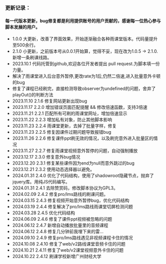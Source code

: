 ### 更新记录：
#### 每一代版本更新，bug修复都是利用提供账号的用户贡献的，感谢每一位热心参与脚本发展的用户。
+ 1.0.0 大更新，改善了界面效果，开始逐渐融合各种雨课堂版本。代码量提升至500余行。
+ 2.1.0 小更新，之前版本号从0.0.1开始算，觉得不妥，现在改为1.0.5 -> 2.1.0.新增一条刷课线路。
+ 2023.10.1 代码托管到github,欢迎各位开发者提出 pull request.为脚本填一份力量。
+ 解决了雨课堂进入后台意外暂停,更改rate为1后,仍然二倍速,进入批量意外卡顿的bug
+ 修复了课程已经刷完，直接检测导致observer为undefined的问题，舍弃了playOut()的判断方法
+ 2023.11.10 2.1.6 修复网站更新出现bug
+ 2023.11.17 2.2.0 增加错误页面匹配提醒 && 修改倍速函数，支持3倍速
+ 2023.11.21 2.2.1 匹配所有可刷的雨课堂网址，增加倍速显示
+ 2023.11.22 2.2.3 增加私有对象，防止其他脚本影响
+ 2023.11.23 2.2.4 雨课堂更新，去掉了批量字样，修复
+ 2023.11.23 2.2.5 修复因课件过期问题导致报错bug
+ 2023.11.26 2.2.6 修复课件ppt刷无效的情况，以及刷完意外进入批量区的情况
+ 2023.11.27 2.2.7 修复雨课堂视频意外暂停的问题，自动强制播放
+ 2023.12.17 2.3.0 修复意外bug情况
+ 2023.12.20 2.3.1 修复某些课件因为end为null而意外跳过的bug
+ 2023.12.21 2.3.2 使用动态选择器以避免。
+ 2024.01.31 2.4.0 优化了代码结构，使用了shadowroot隐藏节点，抛弃了jquery库。用纯JS代码编写。
+ 2024.01.31 2.4.1 去除赞赏码，修改脚本协议为GPL3。
+ 2024.02.09 2.4.2 修复pro/lms路线的刷课问题。
+ 2024.03.15 2.4.3 修复视频开始意外暂停bug，优化代码结构
+ 2024.03.19 2.4.4 修复解决了pro/lms路线雨课堂切屏检测问题
+ 2024.03.28 2.4.5 优化代码结构
+ 2024.06.09 2.4.6 修复了课件ppt视频被忽略的问题
+ 2024.06.12 2.4.7 新增自动播放批量里的音频课程
+ 2024.06.12 2.4.8 修复几分钟前我埋下来的雷...
+ 2024.09.10 2.4.9 修复pro/lms路线遇见非视频课程卡住的情况
+ 2024.10.08 2.4.10 修复了web/v2路线课堂音频卡住的问题
+ 2024.10.21 2.4.11 修复了web/v2课堂视频意外卡住的问题
+ 2024.10.22 2.4.12 刷课学校新增广州财经大学